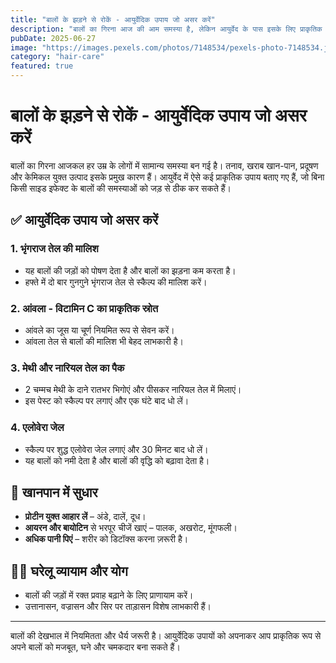 ```yaml
---
title: "बालों के झड़ने से रोकें - आयुर्वेदिक उपाय जो असर करें"
description: "बालों का गिरना आज की आम समस्या है, लेकिन आयुर्वेद के पास इसके लिए प्राकृतिक और असरदार समाधान हैं। जानें कैसे आप बालों को मजबूत और स्वस्थ बना सकते हैं।"
pubDate: 2025-06-27
image: "https://images.pexels.com/photos/7148534/pexels-photo-7148534.jpeg"
category: "hair-care"
featured: true
---
```


# बालों के झड़ने से रोकें - आयुर्वेदिक उपाय जो असर करें

बालों का गिरना आजकल हर उम्र के लोगों में सामान्य समस्या बन गई है। तनाव, खराब खान-पान, प्रदूषण और केमिकल युक्त उत्पाद इसके प्रमुख कारण हैं। आयुर्वेद में ऐसे कई प्राकृतिक उपाय बताए गए हैं, जो बिना किसी साइड इफेक्ट के बालों की समस्याओं को जड़ से ठीक कर सकते हैं।

## ✅ आयुर्वेदिक उपाय जो असर करें

### 1. **भृंगराज तेल की मालिश**
- यह बालों की जड़ों को पोषण देता है और बालों का झड़ना कम करता है।
- हफ्ते में दो बार गुनगुने भृंगराज तेल से स्कैल्प की मालिश करें।

### 2. **आंवला - विटामिन C का प्राकृतिक स्रोत**
- आंवले का जूस या चूर्ण नियमित रूप से सेवन करें।
- आंवला तेल से बालों की मालिश भी बेहद लाभकारी है।

### 3. **मेथी और नारियल तेल का पैक**
- 2 चम्मच मेथी के दाने रातभर भिगोएं और पीसकर नारियल तेल में मिलाएं।
- इस पेस्ट को स्कैल्प पर लगाएं और एक घंटे बाद धो लें।

### 4. **एलोवेरा जेल**
- स्कैल्प पर शुद्ध एलोवेरा जेल लगाएं और 30 मिनट बाद धो लें।
- यह बालों को नमी देता है और बालों की वृद्धि को बढ़ावा देता है।

## 🥗 खानपान में सुधार

- **प्रोटीन युक्त आहार लें** – अंडे, दालें, दूध।
- **आयरन और बायोटिन** से भरपूर चीजें खाएं – पालक, अखरोट, मूंगफली।
- **अधिक पानी पिएं** – शरीर को डिटॉक्स करना ज़रूरी है।

## 💆‍♀️ घरेलू व्यायाम और योग

- बालों की जड़ों में रक्त प्रवाह बढ़ाने के लिए प्राणायाम करें।
- उत्तानासन, वज्रासन और सिर पर ताड़ासन विशेष लाभकारी हैं।

---

बालों की देखभाल में नियमितता और धैर्य जरूरी है। आयुर्वेदिक उपायों को अपनाकर आप प्राकृतिक रूप से अपने बालों को मजबूत, घने और चमकदार बना सकते हैं।

